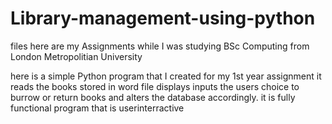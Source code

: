 # Library-management-using-python
files here are my Assignments while I was studying BSc Computing from London Metropolitian University

here is a simple Python program that I created for my 1st year assignment
it reads the books stored in word file displays inputs the users choice to burrow or return books and alters the database accordingly.
it is fully functional program that is userinterractive
